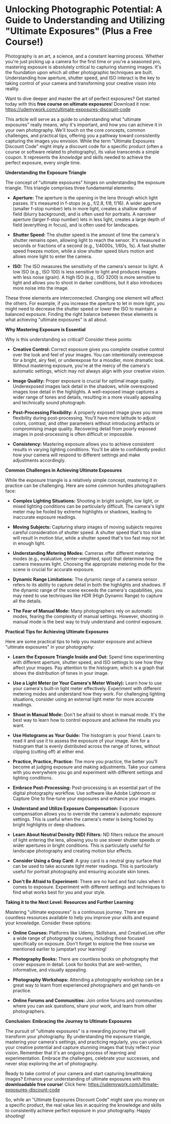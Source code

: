 # Unlocking Photographic Potential: A Guide to Understanding and Utilizing "Ultimate Exposures" (Plus a Free Course!)

Photography is an art, a science, and a constant learning process.  Whether you're just picking up a camera for the first time or you're a seasoned pro, mastering exposure is absolutely critical to capturing stunning images. It's the foundation upon which all other photographic techniques are built. Understanding how aperture, shutter speed, and ISO interact is the key to taking control of your camera and transforming your creative vision into reality.

Want to dive deeper and master the art of perfect exposures? Get started today with this **free course on ultimate exposures**! Download it now: https://udemywork.com/ultimate-exposures-discount-code

This article will serve as a guide to understanding what "ultimate exposures" really means, why it's important, and how you can achieve it in your own photography. We'll touch on the core concepts, common challenges, and practical tips, offering you a pathway toward consistently capturing the images you envision.  While the term "Ultimate Exposures Discount Code" might imply a discount code for a specific product (often a course or software related to photography), its value transcends a simple coupon. It represents the *knowledge* and skills needed to achieve the perfect exposure, every single time.

**Understanding the Exposure Triangle**

The concept of "ultimate exposures" hinges on understanding the exposure triangle. This triangle comprises three fundamental elements:

*   **Aperture:**  The aperture is the opening in the lens through which light passes. It's measured in f-stops (e.g., f/2.8, f/8, f/16). A wider aperture (smaller f-stop number) lets in more light, creates a shallow depth of field (blurry background), and is often used for portraits. A narrower aperture (larger f-stop number) lets in less light, creates a large depth of field (everything in focus), and is often used for landscapes.

*   **Shutter Speed:** The shutter speed is the amount of time the camera's shutter remains open, allowing light to reach the sensor. It's measured in seconds or fractions of a second (e.g., 1/4000s, 1/60s, 1s). A fast shutter speed freezes motion, while a slow shutter speed blurs motion and allows more light to enter the camera.

*   **ISO:** The ISO measures the sensitivity of the camera's sensor to light. A low ISO (e.g., ISO 100) is less sensitive to light and produces images with less noise (grain). A high ISO (e.g., ISO 3200) is more sensitive to light and allows you to shoot in darker conditions, but it also introduces more noise into the image.

These three elements are interconnected.  Changing one element will affect the others.  For example, if you increase the aperture to let in more light, you might need to decrease the shutter speed or lower the ISO to maintain a balanced exposure. Finding the right balance between these elements is what achieving "ultimate exposures" is all about.

**Why Mastering Exposure is Essential**

Why is this understanding so critical? Consider these points:

*   **Creative Control:** Correct exposure gives you complete creative control over the look and feel of your images. You can intentionally overexpose for a bright, airy feel, or underexpose for a moodier, more dramatic look. Without mastering exposure, you're at the mercy of the camera's automatic settings, which may not always align with your creative vision.

*   **Image Quality:** Proper exposure is crucial for optimal image quality.  Underexposed images lack detail in the shadows, while overexposed images lose detail in the highlights.  A well-exposed image captures a wider range of tones and details, resulting in a more visually appealing and technically sound photograph.

*   **Post-Processing Flexibility:** A properly exposed image gives you more flexibility during post-processing. You'll have more latitude to adjust colors, contrast, and other parameters without introducing artifacts or compromising image quality.  Recovering detail from poorly exposed images in post-processing is often difficult or impossible.

*   **Consistency:** Mastering exposure allows you to achieve consistent results in varying lighting conditions.  You'll be able to confidently predict how your camera will respond to different settings and make adjustments accordingly.

**Common Challenges in Achieving Ultimate Exposures**

While the exposure triangle is a relatively simple concept, mastering it in practice can be challenging. Here are some common hurdles photographers face:

*   **Complex Lighting Situations:**  Shooting in bright sunlight, low light, or mixed lighting conditions can be particularly difficult.  The camera's light meter may be fooled by extreme highlights or shadows, leading to inaccurate exposure readings.

*   **Moving Subjects:**  Capturing sharp images of moving subjects requires careful consideration of shutter speed.  A shutter speed that's too slow will result in motion blur, while a shutter speed that's too fast may not let in enough light.

*   **Understanding Metering Modes:**  Cameras offer different metering modes (e.g., evaluative, center-weighted, spot) that determine how the camera measures light.  Choosing the appropriate metering mode for the scene is crucial for accurate exposure.

*   **Dynamic Range Limitations:**  The dynamic range of a camera sensor refers to its ability to capture detail in both the highlights and shadows.  If the dynamic range of the scene exceeds the camera's capabilities, you may need to use techniques like HDR (High Dynamic Range) to capture all the details.

*   **The Fear of Manual Mode:**  Many photographers rely on automatic modes, fearing the complexity of manual settings.  However, shooting in manual mode is the best way to truly understand and control exposure.

**Practical Tips for Achieving Ultimate Exposures**

Here are some practical tips to help you master exposure and achieve "ultimate exposures" in your photography:

*   **Learn the Exposure Triangle Inside and Out:**  Spend time experimenting with different aperture, shutter speed, and ISO settings to see how they affect your images. Pay attention to the histogram, which is a graph that shows the distribution of tones in your image.

*   **Use a Light Meter (or Your Camera's Meter Wisely):**  Learn how to use your camera's built-in light meter effectively. Experiment with different metering modes and understand how they work. For challenging lighting situations, consider using an external light meter for more accurate readings.

*   **Shoot in Manual Mode:**  Don't be afraid to shoot in manual mode. It's the best way to learn how to control exposure and achieve the results you want.

*   **Use Histograms as Your Guide:**  The histogram is your friend. Learn to read it and use it to assess the exposure of your image. Aim for a histogram that is evenly distributed across the range of tones, without clipping (cutting off) at either end.

*   **Practice, Practice, Practice:**  The more you practice, the better you'll become at judging exposure and making adjustments. Take your camera with you everywhere you go and experiment with different settings and lighting conditions.

*   **Embrace Post-Processing:** Post-processing is an essential part of the digital photography workflow. Use software like Adobe Lightroom or Capture One to fine-tune your exposures and enhance your images.

*   **Understand and Utilize Exposure Compensation:** Exposure compensation allows you to override the camera's automatic exposure settings. This is useful when the camera's meter is being fooled by bright highlights or deep shadows.

*   **Learn About Neutral Density (ND) Filters:** ND filters reduce the amount of light entering the lens, allowing you to use slower shutter speeds or wider apertures in bright conditions. This is particularly useful for landscape photography and creating motion blur effects.

*   **Consider Using a Gray Card:** A gray card is a neutral gray surface that can be used to take accurate light meter readings. This is particularly useful for portrait photography and ensuring accurate skin tones.

*   **Don't Be Afraid to Experiment:** There are no hard and fast rules when it comes to exposure. Experiment with different settings and techniques to find what works best for you and your style.

**Taking it to the Next Level: Resources and Further Learning**

Mastering "ultimate exposures" is a continuous journey. There are countless resources available to help you improve your skills and expand your knowledge.  Consider these options:

*   **Online Courses:** Platforms like Udemy, Skillshare, and CreativeLive offer a wide range of photography courses, including those focused specifically on exposure. Don't forget to explore the free course we mentioned earlier to jumpstart your learning!

*   **Photography Books:**  There are countless books on photography that cover exposure in detail. Look for books that are well-written, informative, and visually appealing.

*   **Photography Workshops:** Attending a photography workshop can be a great way to learn from experienced photographers and get hands-on practice.

*   **Online Forums and Communities:**  Join online forums and communities where you can ask questions, share your work, and learn from other photographers.

**Conclusion: Embracing the Journey to Ultimate Exposures**

The pursuit of "ultimate exposures" is a rewarding journey that will transform your photography. By understanding the exposure triangle, mastering your camera's settings, and practicing regularly, you can unlock your creative potential and capture stunning images that truly reflect your vision. Remember that it's an ongoing process of learning and experimentation. Embrace the challenges, celebrate your successes, and never stop exploring the art of photography.

Ready to take control of your camera and start capturing breathtaking images? Enhance your understanding of ultimate exposures with this **downloadable free course**! Click here: https://udemywork.com/ultimate-exposures-discount-code

So, while an "Ultimate Exposures Discount Code" might save you money on a specific product, the real value lies in acquiring the knowledge and skills to consistently achieve perfect exposure in your photography. Happy shooting!
